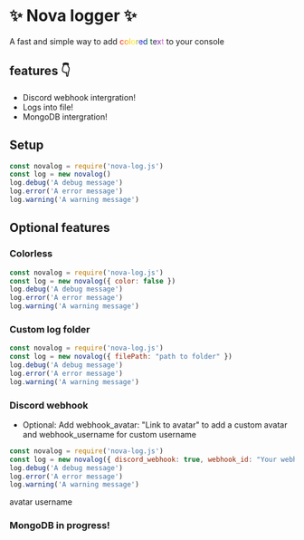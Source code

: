 # ✨ Nova logger ✨

<style>
      .multicolortext {
        background-image: linear-gradient(to left, violet, indigo, green, blue, yellow, orange, red);
        -webkit-background-clip: text;
        -moz-background-clip: text;
        background-clip: text;
        color: transparent;
      }
</style>

<p>A fast and simple way to add <span class="multicolortext">colored text</span> to your console</p>

## features 👇
* Discord webhook intergration!
* Logs into file!
* MongoDB intergration!

## Setup
```js
const novalog = require('nova-log.js')
const log = new novalog()
log.debug('A debug message')
log.error('A error message')
log.warning('A warning message')
```

## Optional features

### Colorless
```js 
const novalog = require('nova-log.js')
const log = new novalog({ color: false })
log.debug('A debug message')
log.error('A error message')
log.warning('A warning message')
```

### Custom log folder
```js 
const novalog = require('nova-log.js')
const log = new novalog({ filePath: "path to folder" })
log.debug('A debug message')
log.error('A error message')
log.warning('A warning message')
```

### Discord webhook
* Optional: Add webhook_avatar: "Link to avatar" to add a custom avatar and webhook_username for custom username
```js 
const novalog = require('nova-log.js')
const log = new novalog({ discord_webhook: true, webhook_id: "Your webhook id", webhook_token: "Your webhook token" })
log.debug('A debug message')
log.error('A error message')
log.warning('A warning message')
```

avatar 
username

### MongoDB in progress!